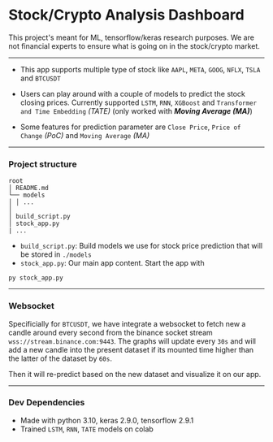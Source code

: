 # Stock/Crypto Analysis Dashboard

This project's meant for ML, tensorflow/keras research purposes. We are not financial experts to ensure what is going on in the stock/crypto market.

---

- This app supports multiple type of stock like `AAPL`, `META`, `GOOG`, `NFLX`, `TSLA` and `BTCUSDT`

- Users can play around with a couple of models to predict the stock closing prices. Currently supported `LSTM`, `RNN`, `XGBoost` and `Transformer and Time Embedding` _(TATE)_ (only worked with **_Moving Average (MA)_**)

- Some features for prediction parameter are `Close Price`, `Price of Change` _(PoC)_ and `Moving Average` _(MA)_

---

### Project structure

```
root
│ README.md
└── models
│ │ ...
│
│ build_script.py
│ stock_app.py
| ...
```

- `build_script.py`: Build models we use for stock price prediction that will be stored in `./models`
- `stock_app.py`: Our main app content. Start the app with

```
py stock_app.py
```

---

### Websocket

Specificially for `BTCUSDT`, we have integrate a websocket to fetch new a candle around every second from the binance socket stream `wss://stream.binance.com:9443`. The graphs will update every `30s` and will add a new candle into the present dataset if its mounted time higher than the latter of the dataset by `60s`.

Then it will re-predict based on the new dataset and visualize it on our app.

---

### Dev Dependencies

- Made with python 3.10, keras 2.9.0, tensorflow 2.9.1
- Trained `LSTM`, `RNN`, `TATE` models on colab
